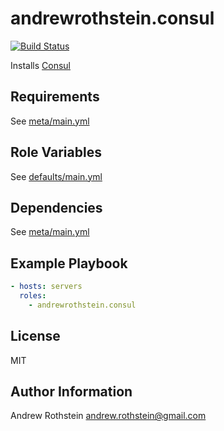 andrewrothstein.consul
======================
[![Build Status](https://travis-ci.org/andrewrothstein/ansible-consul.svg?branch=master)](https://travis-ci.org/andrewrothstein/ansible-consul)

Installs [Consul](https://www.consul.io/)

Requirements
------------

See [meta/main.yml](meta/main.yml)

Role Variables
--------------

See [defaults/main.yml](defaults/main.yml)

Dependencies
------------

See [meta/main.yml](meta/main.yml)

Example Playbook
----------------
```yml
- hosts: servers
  roles:
    - andrewrothstein.consul
```

License
-------

MIT

Author Information
------------------

Andrew Rothstein <andrew.rothstein@gmail.com>
